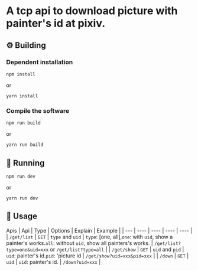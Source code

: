 # A tcp api to download picture with painter's id at pixiv.

## ⚙ Building
### Dependent installation
```shell
npm install
```
or
```shell
yarn install
```

### Compile the software
```shell
npm run build
```
or
```shell
yarn run build
```

## 🏃 Running
```shell
npm run dev
```
or
```
yarn run dev
```

## 📔 Usage
Apis
| Api | Type | Options | Explain | Example |
| --- | ---- | ---- | ---- | ---- |
| `/get/list` | `GET` | `type` and `uid` | `type`: [one, all],`one`: with `uid`, show a painter's works.`all`: without `uid`, show all painters's works. | `/get/list?type=one&uid=xxx` or `/get/list?type=all` |
| `/get/show` | `GET` | `uid` and `pid` | `uid`: painter's id.`pid`: 'picture id | `/get/show?uid=xxx&pid=xxx` |
| `/down` | `GET` | `uid` | `uid`: painter's id. | `/down?uid=xxx` |